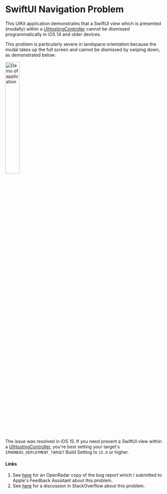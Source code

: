 # SwiftUI Navigation Problem

This UIKit application demonstrates that a SwiftUI view which is presented (modally) within a [UIHostingController](https://developer.apple.com/documentation/swiftui/uihostingcontroller) cannot be dismissed programmatically in iOS 14 and older devices.

This problem is particularly severe in landspace orientation because the modal takes up the full screen and cannot be dismissed by swiping down, as demonstrated below:

<img src="App2Demo.gif" alt="Demo of application" width="30%" height="30%" />

The issue was resolved in iOS 15. If you need present a SwiftUI view within a [UIHostingController](https://developer.apple.com/documentation/swiftui/uihostingcontroller), you're best setting your target's `IPHONEOS_DEPLOYMENT_TARGET` Build Setting to `15.0` or higher.

#### Links

1. See [here](https://openradar.appspot.com/radar?id=5002685988208640) for an OpenRadar copy of the bug report which I submitted to Apple's Feedback Assistant about this problem.
2. See [here](https://stackoverflow.com/q/57190511) for a discussion in StackOverflow about this problem.
